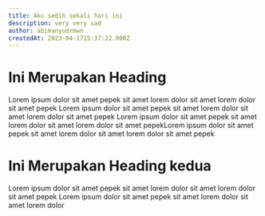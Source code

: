 ```yaml
---
title: Aku sedih sekali hari ini
description: very very sad
author: abimanyudrmwn
createdAt: 2023-04-1715:37:22.000Z
---
```


# Ini Merupakan Heading

Lorem ipsum dolor sit amet pepek sit amet lorem dolor sit amet lorem dolor sit amet pepek Lorem ipsum dolor sit amet pepek sit amet lorem dolor sit amet lorem dolor sit amet pepek Lorem ipsum dolor sit amet pepek sit amet lorem dolor sit amet lorem dolor sit amet pepekLorem ipsum dolor sit amet pepek sit amet lorem dolor sit amet lorem dolor sit amet pepek

# Ini Merupakan Heading kedua

Lorem ipsum dolor sit amet pepek sit amet lorem dolor sit amet lorem dolor sit amet pepek Lorem ipsum dolor sit amet pepek sit amet lorem dolor sit amet lorem dolor 
